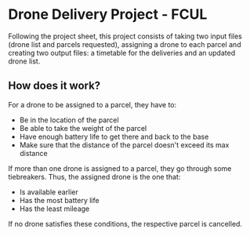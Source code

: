 # Drone Delivery Project - FCUL
Following the project sheet, this project consists of taking two input files (drone list and parcels requested), assigning a drone to each parcel and creating two output files: a timetable for the deliveries and an updated drone list.

## How does it work?
For a drone to be assigned to a parcel, they have to:
- Be in the location of the parcel
- Be able to take the weight of the parcel
- Have enough battery life to get there and back to the base
- Make sure that the distance of the parcel doesn't exceed its max distance

If more than one drone is assigned to a parcel, they go through some tiebreakers. Thus, the assigned drone is the one that:
- Is available earlier
- Has the most battery life
- Has the least mileage

If no drone satisfies these conditions, the respective parcel is cancelled.
